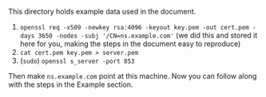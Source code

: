 This directory holds example data used in the document.

1. `openssl req -x509 -newkey rsa:4096 -keyout key.pem -out cert.pem -days 3650 -nodes -subj '/CN=ns.example.com'` (we did this and stored it here for you, making the steps in the document easy to reproduce)
2. `cat cert.pem key.pem > server.pem`
3. (`sudo`) `openssl s_server -port 853`

Then make `ns.example.com` point at this machine.
Now you can follow along with the steps in the Example section.